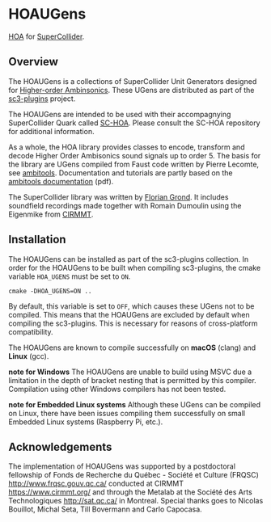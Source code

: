 # HOAUGens

[HOA](https://en.wikipedia.org/wiki/Ambisonics#Higher-order_Ambisonics) for [SuperCollider](http://supercollider.github.io/).


## Overview

The HOAUGens is a collections of SuperCollider Unit Generators designed for [Higher-order Ambinsonics](https://en.wikipedia.org/wiki/Ambisonics#Higher-order_Ambisonics). These UGens are distributed as part of the [sc3-plugins](https://github.com/supercollider/sc3-plugins) project.

The HOAUGens are intended to be used with their accompagnying SuperCollider Quark called [SC-HOA](https://github.com/florian-grond/SC-HOA). Please consult the SC-HOA repository for additional information.

As a whole, the HOA library provides classes to encode, transform and decode Higher Order Ambisonics sound signals up to order 5. The basis for the library are UGens compiled from Faust code written by Pierre Lecomte, see [ambitools](https://github.com/sekisushai/ambitools). Documentation and tutorials are partly based on the [ambitools documentation](https://github.com/sekisushai/ambitools/blob/master/Documentation/documentation.pdf) (pdf).

The SuperCollider library was written by [Florian Grond](http://www.grond.at). It includes soundfield recordings made together with Romain Dumoulin using the Eigenmike from [CIRMMT](http://www.cirmmt.org).


## Installation

The HOAUGens can be installed as part of the sc3-plugins collection. In order for the HOAUGens to be built when compiling sc3-plugins, the cmake variable `HOA_UGENS` must be set to `ON`.
```shell
cmake -DHOA_UGENS=ON ..
```
By default, this variable is set to `OFF`, which causes these UGens not to be compiled. This means that the HOAUGens are excluded by default when compiling the sc3-plugins. This is necessary for reasons of cross-platform compatibility.

The HOAUGens are known to compile successfully on **macOS** (clang) and **Linux** (gcc).

**note for Windows** The HOAUGens are unable to build using MSVC due a limitation in the depth of bracket nesting that is permitted by this compiler. Compilation using other Windows compilers has not been tested.

**note for Embedded Linux systems** Although these UGens can be compiled on Linux, there have been issues compiling them successfully on small Embedded Linux systems (Raspberry Pi, etc.).


## Acknowledgements

The implementation of HOAUGens was supported by a postdoctoral fellowship of Fonds de Recherche du Québec - Société et Culture (FRQSC) http://www.frqsc.gouv.qc.ca/ conducted at CIRMMT https://www.cirmmt.org/ and through the Metalab at the Société des Arts Technologiques http://sat.qc.ca/ in Montreal.
Special thanks goes to Nicolas Bouillot, Michal Seta, Till Bovermann and Carlo Capocasa.
